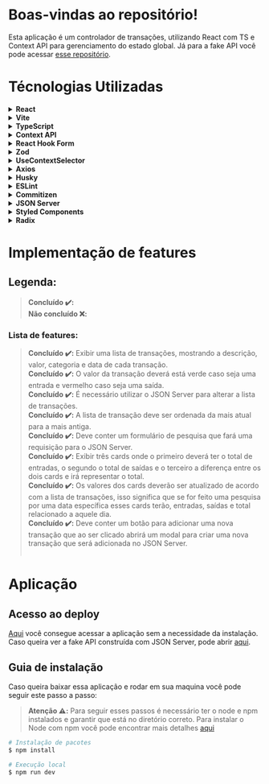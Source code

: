 # Boas-vindas ao repositório!

Esta aplicação é um controlador de transações, utilizando React com TS e Context API para gerenciamento do estado global. Já para a fake API você pode acessar <a href="https://github.com/MoisesSantana/dt-money-fake-api" target="_blank">esse repositório</a>.

# Técnologias Utilizadas

<details>
  <summary><strong>React</strong></summary><br />

  >O <a href="https://react.dev/" target="_blank">React</a> é uma biblioteca JavaScript amplamente utilizada para criar interfaces de usuário interativas e responsivas. Ele adota uma abordagem eficiente ao utilizar uma representação virtual do DOM, o que permite atualizações rápidas e eficientes na interface, minimizando o impacto no DOM real. Com o suporte à sintaxe JSX e o foco na criação de componentes reutilizáveis, o React torna mais fácil a construção de interfaces modulares e a composição de aplicativos web complexos. Devido à sua popularidade e comunidade ativa, o React é uma escolha comum para o desenvolvimento de aplicações modernas e escaláveis.
  
</details>

<details>
  <summary><strong>Vite</strong></summary><br />

  ><a href="https://vitejs.dev/" target="_blank">Vite</a> é uma ferramenta de compilação extremamente rápida e leve para o desenvolvimento de aplicações web. Ela foi projetada para substituir a tradicional abordagem de compilação baseada em bundlers, permitindo um processo de desenvolvimento mais ágil e eficiente. Ao contrário dos bundlers convencionais, como o Webpack, o Vite adota uma abordagem de "módulos nativos" (native ESM) para carregar e compilar os arquivos durante o desenvolvimento. Isso resulta em tempos de inicialização incrivelmente rápidos, permitindo que as alterações sejam refletidas instantaneamente no navegador, sem a necessidade de reconstruir e recarregar a aplicação. Além disso, o Vite possui suporte nativo para o Vue.js e o React, tornando-se uma escolha popular para projetos dessas frameworks. Com sua velocidade, simplicidade e suporte moderno, o Vite oferece uma experiência de desenvolvimento aprimorada para construção de aplicações web.
  
</details>

<details>
  <summary><strong>TypeScript</strong></summary><br />

  ><a href="https://www.typescriptlang.org/" target="_blank">TypeScript</a> é uma linguagem de programação de código aberto desenvolvida pela Microsoft, que se baseia no JavaScript padrão, porém com a adição de recursos de tipagem estática. Ao usar o TypeScript, os desenvolvedores podem adicionar tipos aos seus códigos, permitindo a detecção de erros de forma antecipada durante o desenvolvimento. Isso ajuda a melhorar a qualidade e a robustez dos programas, ao mesmo tempo em que fornece recursos avançados, como autocompletar e refatoração de código. O TypeScript é compatível com o JavaScript existente e pode ser usado para criar aplicativos web, aplicativos móveis, APIs e muito mais, tornando-se uma escolha popular entre os desenvolvedores que buscam uma experiência de desenvolvimento mais sólida e escalável.
</details>

<details>
  <summary><strong>Context API</strong></summary><br />

  ><a href="https://react.dev/reference/react/createContext" target="_blank">Context API</a> é uma funcionalidade da biblioteca React que possibilita o compartilhamento eficiente de dados entre componentes, eliminando a necessidade de passar props através de múltiplos níveis de hierarquia. Ela permite criar um contexto contendo um estado compartilhado, que pode ser fornecido aos componentes relevantes através de um Provider. Isso possibilita que os componentes consumam esse contexto usando Consumers ou o hook useContext, acessando e atualizando o estado compartilhado de maneira direta, simplificando a gestão de estados globais e informações que precisam ser acessadas por vários componentes em uma aplicação React.
</details>

<details>
  <summary><strong>React Hook Form</strong></summary><br />
  
  ><a href="https://react-hook-form.com/" target="_blank">React Hook Form</a> é uma biblioteca de gerenciamento de formulários para React que se concentra na simplicidade e desempenho. Ele utiliza os conceitos de hooks para facilitar a criação e validação de formulários de maneira eficiente. Ao fornecer um conjunto de hooks e componentes, o React Hook Form permite aos desenvolvedores controlar o estado do formulário, validar entradas, lidar com erros e submeter dados de forma simplificada. Ele otimiza o desempenho ao minimizar as re-renderizações e regras de validação desnecessárias, tornando-o uma opção robusta para a construção de formulários interativos e responsivos em aplicações React.

</details>

<details>
  <summary><strong>Zod</strong></summary><br />
  
  >O <a href="https://zod.dev/" target="_blank">Zod</a>  é uma biblioteca de validação em JavaScript que permite criar esquemas de validação de dados de forma declarativa. Com foco na segurança e confiabilidade, o Zod oferece um sistema de tipagem seguro para verificar a conformidade dos dados com os requisitos especificados. Com recursos avançados como validações condicionais e composição de esquemas, ele ajuda os desenvolvedores a garantir a integridade dos dados e a reduzir erros ao lidar com entradas de usuário ou informações externas em suas aplicações.

</details>

<details>
  <summary><strong>UseContextSelector</strong></summary><br />
  
  ><a href="https://www.npmjs.com/package/use-context-selector" target="_blank">UseContextSelector</a> é uma biblioteca para consumir o context API assim como o useContext, no entanto, é conhecido que existe um problema de desempenho no useContext. Quando um valor de contexto é alterado, todos os componentes que utilizam useContext serão renderizados novamente. Para resolver esse problema, foi proposto o useContextSelector e posteriormente o Speculative Mode com suporte para o seletor de contexto. Essa biblioteca disponibiliza a API no espaço do usuário.

</details>

<details>
  <summary><strong>Axios</strong></summary><br />
  
  ><a href="https://axios-http.com/" target="_blank">Axios</a> é uma biblioteca JavaScript amplamente utilizada para fazer requisições HTTP baseadas em Promises, tanto no navegador quanto no Node.js. O Axios tem uma sintaxe mais concisa para configuração de requisições, a capacidade de definir interceptadores de requisição e resposta para lógica centralizada, melhor tratamento de erros com interceptores específicos, suporte a Promises mais previsível, cancelamento de requisições embutido, transformadores de dados, compatibilidade com Node.js e capacidade de monitorar progresso de download/envio. Esses recursos tornam o Axios uma escolha abrangente e conveniente para realizar requisições HTTP em comparação com a abordagem mais básica do fetch.

</details>

<details>
  <summary><strong>Husky</strong></summary><br />
  
  ><a href="https://typicode.github.io/husky/" target="_blank">Husky</a> é uma ferramenta amplamente utilizada no desenvolvimento web que facilita a integração de hooks do Git diretamente no fluxo de trabalho do desenvolvedor. Ao ser configurado no projeto, o Husky permite a execução automática de scripts, como pre-commit, pré-push e outros, auxiliando na aplicação de testes, linting e ações personalizadas, garantindo a consistência do código e a detecção de possíveis problemas antes que as alterações sejam enviadas ao repositório compartilhado. Isso ajuda a manter a qualidade do código e a colaboração eficiente entre membros da equipe.

</details>

<details>
  <summary><strong>ESLint</strong></summary><br />
  
  ><a href="https://eslint.org/" target="_blank">ESLint</a> é uma ferramenta de linting de código estático amplamente utilizada no desenvolvimento de software. Ela ajuda a identificar e corrigir problemas de código, seguindo as regras e diretrizes definidas no projeto. O ESLint analisa o código-fonte JavaScript e fornece avisos e erros relacionados a práticas inadequadas, problemas de formatação, potenciais erros e outras questões de qualidade. Com configurações personalizáveis, o ESLint pode ser adaptado às necessidades específicas de um projeto, permitindo que as equipes de desenvolvimento mantenham um código consistente, legível e livre de erros. É uma ferramenta valiosa para melhorar a qualidade e a manutenibilidade do código, garantindo boas práticas de programação.

</details>

<details>
  <summary><strong>Commitizen</strong></summary><br />
  
  ><a href="https://commitizen-tools.github.io/commitizen/" target="_blank">Commitizen</a> é uma ferramenta que visa padronizar e melhorar a consistência das mensagens de commit em projetos de desenvolvimento de software. Através de um processo interativo e guiado na linha de comando, o Commitizen auxilia os desenvolvedores a escreverem mensagens de commit mais descritivas e bem formatadas, seguindo um estilo específico. Isso não apenas torna o histórico de commits mais legível, mas também facilita a compreensão das mudanças ao longo do tempo, contribuindo para uma comunicação mais clara e eficaz dentro das equipes de desenvolvimento.

</details>

<details>
  <summary><strong>JSON Server</strong></summary><br />
  
  ><a href="https://github.com/typicode/json-server" target="_blank">JSON Server</a> é uma biblioteca Node.js que permite criar rapidamente uma API REST totalmente funcional a partir de um arquivo JSON. Com configuração simples, é possível simular endpoints, dados e operações CRUD, tornando-o uma ferramenta valiosa para prototipagem, testes e desenvolvimento frontend. O JSON Server simplifica a criação de APIs falsas para interações iniciais ou para cenários onde a backend real ainda não está pronta, agilizando o processo de desenvolvimento e a depuração de aplicativos que dependem de APIs.

</details>

<details>
  <summary><strong>Styled Components</strong></summary><br />
  
  ><a href="https://styled-components.com/" target="_blank">Styled Components</a> é uma biblioteca popular no ecossistema React que permite escrever estilos CSS diretamente em componentes JavaScript. Através da criação de estilos encapsulados, onde cada componente possui seus estilos definidos como parte do código, Styled Components facilita a construção de interfaces consistentes e reutilizáveis. Ao utilizar uma sintaxe semelhante à do CSS-in-JS, essa abordagem ajuda a evitar problemas de colisão de estilos, melhora a legibilidade do código e oferece suporte a recursos avançados como animações e temas dinâmicos. Isso torna Styled Components uma escolha poderosa para criar componentes estilizados de forma modular e altamente flexível.

</details>

<details>
  <summary><strong>Radix</strong></summary><br />
  
  ><a href="https://www.radix-ui.com/" target="_blank">Radix</a> é uma biblioteca que oferece componentes de interface de usuário (UI) prontos para uso, focados em acessibilidade e design flexível. Com uma abordagem de "unstyled components", o Radix permite que os desenvolvedores personalizem a aparência e o comportamento dos componentes de acordo com as necessidades do projeto, mantendo a responsabilidade pela acessibilidade e pela estrutura básica. Ao adotar uma filosofia de construção em camadas, o Radix facilita a criação de interfaces consistentes e de alta qualidade, ao mesmo tempo em que oferece um controle granular sobre o estilo e a interatividade dos componentes.

</details>

# Implementação de features

## Legenda:
  >**Concluído ✔️:**<br/>
  >**Não concluído ❌:**

### Lista de features:
  >**Concluído ✔️:** Exibir uma lista de transações, mostrando a descrição, valor, categoria e data de cada transação.<br/>
  >**Concluído ✔️:** O valor da transação deverá está verde caso seja uma entrada e vermelho caso seja uma saída.<br/>
  >**Concluído ✔️:** É necessário utilizar o JSON Server para alterar a lista de transações.<br/>
  >**Concluído ✔️:** A lista de transação deve ser ordenada da mais atual para a mais antiga.<br/>
  >**Concluído ✔️:** Deve conter um formulário de pesquisa que fará uma requisição para o JSON Server.<br/>
  >**Concluído ✔️:** Exibir três cards onde o primeiro deverá ter o total de entradas, o segundo o total de saídas e o terceiro a diferença entre os dois cards e irá representar o total.<br/>
  >**Concluído ✔️:** Os valores dos cards deverão ser atualizado de acordo com a lista de transações, isso significa que se for feito uma pesquisa por uma data específica esses cards terão, entradas, saídas e total relacionado a aquele dia.<br/>
  >**Concluído ✔️:** Deve conter um botão para adicionar uma nova transação que ao ser clicado abrirá um modal para criar uma nova transação que será adicionada no JSON Server.<br/><br/>

# Aplicação

## Acesso ao deploy

<a href="dt-money.surge.sh" target="_blank">Aqui</a> você consegue acessar a aplicação sem a necessidade da instalação.
Caso queira ver a fake API construída com JSON Server, pode abrir <a href="https://dt-money-fake-api.vercel.app" target="_blank">aqui</a>.

## Guia de instalação

Caso queira baixar essa aplicação e rodar em sua maquina você pode seguir este passo a passo:

> **Atenção ⚠️:** Para seguir esses passos é necessário ter o node e npm instalados e garantir que está no diretório correto. Para instalar o Node com npm você pode encontrar mais detalhes <a href="https://nodejs.org/en" target="_blank">aqui</a>

```bash
# Instalação de pacotes
$ npm install

# Execução local
$ npm run dev
```
